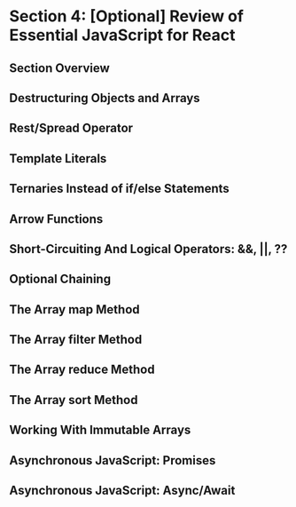 # Section 4: [Optional] Review of Essential JavaScript for React

## Section Overview

## Destructuring Objects and Arrays

## Rest/Spread Operator

## Template Literals

## Ternaries Instead of if/else Statements

## Arrow Functions

## Short-Circuiting And Logical Operators: &&, ||, ??

## Optional Chaining

## The Array map Method

## The Array filter Method

## The Array reduce Method

## The Array sort Method

## Working With Immutable Arrays

## Asynchronous JavaScript: Promises

## Asynchronous JavaScript: Async/Await
